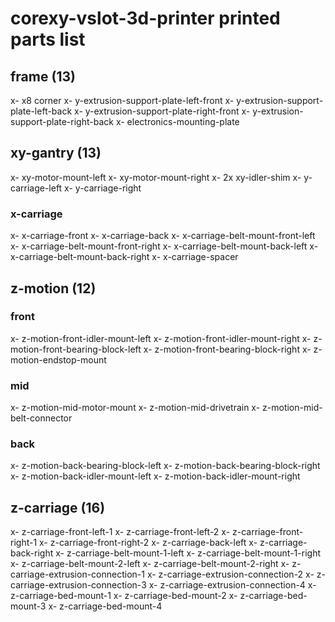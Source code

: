 # corexy-vslot-3d-printer printed parts list
## frame (13)
x- x8 corner
x- y-extrusion-support-plate-left-front
x- y-extrusion-support-plate-left-back
x- y-extrusion-support-plate-right-front
x- y-extrusion-support-plate-right-back
x- electronics-mounting-plate

## xy-gantry (13)
x- xy-motor-mount-left
x- xy-motor-mount-right
x- 2x xy-idler-shim
x- y-carriage-left
x- y-carriage-right
### x-carriage
x- x-carriage-front
x- x-carriage-back
x- x-carriage-belt-mount-front-left
x- x-carriage-belt-mount-front-right
x- x-carriage-belt-mount-back-left
x- x-carriage-belt-mount-back-right
x- x-carriage-spacer

## z-motion (12)
### front
x- z-motion-front-idler-mount-left
x- z-motion-front-idler-mount-right
x- z-motion-front-bearing-block-left
x- z-motion-front-bearing-block-right
x- z-motion-endstop-mount

### mid
x- z-motion-mid-motor-mount
x- z-motion-mid-drivetrain
x- z-motion-mid-belt-connector

### back
x- z-motion-back-bearing-block-left
x- z-motion-back-bearing-block-right
x- z-motion-back-idler-mount-left
x- z-motion-back-idler-mount-right

## z-carriage (16)
x- z-carriage-front-left-1
x- z-carriage-front-left-2
x- z-carriage-front-right-1
x- z-carriage-front-right-2
x- z-carriage-back-left
x- z-carriage-back-right
x- z-carriage-belt-mount-1-left
x- z-carriage-belt-mount-1-right
x- z-carriage-belt-mount-2-left
x- z-carriage-belt-mount-2-right
x- z-carriage-extrusion-connection-1
x- z-carriage-extrusion-connection-2
x- z-carriage-extrusion-connection-3
x- z-carriage-extrusion-connection-4
x- z-carriage-bed-mount-1
x- z-carriage-bed-mount-2
x- z-carriage-bed-mount-3
x- z-carriage-bed-mount-4
